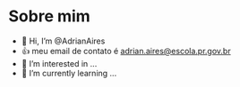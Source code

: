 # Sobre mim
- 👋 Hi, I’m @AdrianAires
- 👍 meu email de contato é adrian.aires@escola.pr.gov.br
- 👀 I’m interested in ...
- 🌱 I’m currently learning ...



